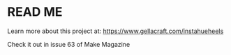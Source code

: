 # READ ME

Learn more about this project at: https://www.gellacraft.com/instahueheels

Check it out in issue 63 of Make Magazine